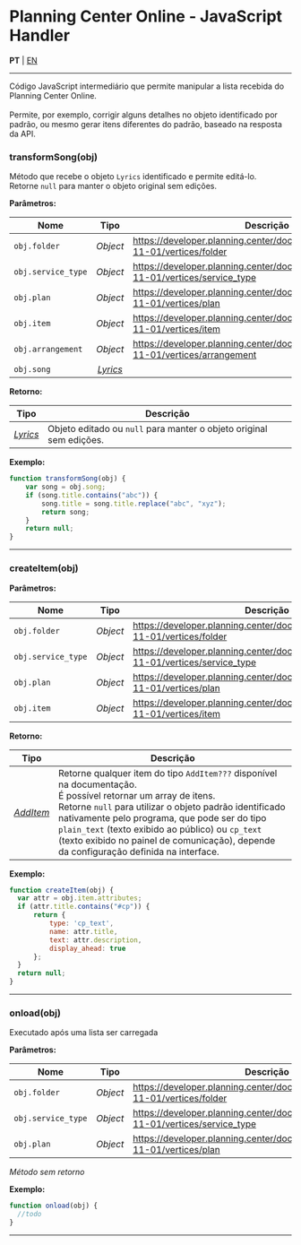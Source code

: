 # Planning Center Online - JavaScript Handler

**PT** | [EN](https://github.com/holyrics/Scripts/blob/main/i18n/en/PlanningCenterOnline_JavaScriptHandler.md)

---


Código JavaScript intermediário que permite manipular a lista recebida do Planning Center Online.<br> <br>Permite, por exemplo, corrigir alguns detalhes no objeto identificado por padrão, ou mesmo gerar itens diferentes do padrão, baseado na resposta da API.

### transformSong(obj)
Método que recebe o objeto `Lyrics` identificado e permite editá-lo.<br>Retorne `null` para manter o objeto original sem edições.

**Parâmetros:**

| Nome | Tipo  | Descrição |
| ---- | :---: | ------------|
| `obj.folder` | _Object_ | <https://developer.planning.center/docs/#/apps/services/2018-11-01/vertices/folder> |
| `obj.service_type` | _Object_ | <https://developer.planning.center/docs/#/apps/services/2018-11-01/vertices/service_type> |
| `obj.plan` | _Object_ | <https://developer.planning.center/docs/#/apps/services/2018-11-01/vertices/plan> |
| `obj.item` | _Object_ | <https://developer.planning.center/docs/#/apps/services/2018-11-01/vertices/item> |
| `obj.arrangement` | _Object_ | <https://developer.planning.center/docs/#/apps/services/2018-11-01/vertices/arrangement> |
| `obj.song` | _[Lyrics](https://github.com/holyrics/jslib#lyrics)_ |  |


**Retorno:**

| Tipo  | Descrição |
| :---: | ------------|
| _[Lyrics](https://github.com/holyrics/jslib#lyrics)_ | Objeto editado ou `null` para manter o objeto original sem edições. |


**Exemplo:**

```javascript
function transformSong(obj) {
    var song = obj.song;
    if (song.title.contains("abc")) {
        song.title = song.title.replace("abc", "xyz");
        return song;
    }
    return null;
}
```

---

### createItem(obj)
**Parâmetros:**

| Nome | Tipo  | Descrição |
| ---- | :---: | ------------|
| `obj.folder` | _Object_ | <https://developer.planning.center/docs/#/apps/services/2018-11-01/vertices/folder> |
| `obj.service_type` | _Object_ | <https://developer.planning.center/docs/#/apps/services/2018-11-01/vertices/service_type> |
| `obj.plan` | _Object_ | <https://developer.planning.center/docs/#/apps/services/2018-11-01/vertices/plan> |
| `obj.item` | _Object_ | <https://developer.planning.center/docs/#/apps/services/2018-11-01/vertices/item> |


**Retorno:**

| Tipo  | Descrição |
| :---: | ------------|
| _[AddItem](https://github.com/holyrics/jslib#additem)_ | Retorne qualquer item do tipo `AddItem???` disponível na documentação.<br>É possível retornar um array de itens.<br>Retorne `null` para utilizar o objeto padrão identificado nativamente pelo programa, que pode ser do tipo `plain_text` (texto exibido ao público) ou `cp_text` (texto exibido no painel de comunicação), depende da configuração definida na interface. |


**Exemplo:**

```javascript
function createItem(obj) {
  var attr = obj.item.attributes;
  if (attr.title.contains("#cp")) {
      return {
          type: 'cp_text',
          name: attr.title,
          text: attr.description,
          display_ahead: true
      };
  }
  return null;
}
```

---

### onload(obj)
Executado após uma lista ser carregada

**Parâmetros:**

| Nome | Tipo  | Descrição |
| ---- | :---: | ------------|
| `obj.folder` | _Object_ | <https://developer.planning.center/docs/#/apps/services/2018-11-01/vertices/folder> |
| `obj.service_type` | _Object_ | <https://developer.planning.center/docs/#/apps/services/2018-11-01/vertices/service_type> |
| `obj.plan` | _Object_ | <https://developer.planning.center/docs/#/apps/services/2018-11-01/vertices/plan> |


_Método sem retorno_

**Exemplo:**

```javascript
function onload(obj) {
  //todo
}
```

---